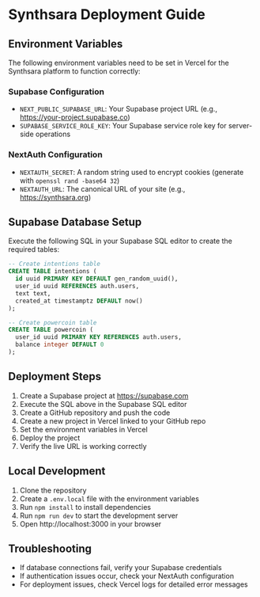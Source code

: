 # Synthsara Deployment Guide

## Environment Variables

The following environment variables need to be set in Vercel for the Synthsara platform to function correctly:

### Supabase Configuration
- `NEXT_PUBLIC_SUPABASE_URL`: Your Supabase project URL (e.g., https://your-project.supabase.co)
- `SUPABASE_SERVICE_ROLE_KEY`: Your Supabase service role key for server-side operations

### NextAuth Configuration
- `NEXTAUTH_SECRET`: A random string used to encrypt cookies (generate with `openssl rand -base64 32`)
- `NEXTAUTH_URL`: The canonical URL of your site (e.g., https://synthsara.org)

## Supabase Database Setup

Execute the following SQL in your Supabase SQL editor to create the required tables:

```sql
-- Create intentions table
CREATE TABLE intentions (
  id uuid PRIMARY KEY DEFAULT gen_random_uuid(),
  user_id uuid REFERENCES auth.users,
  text text,
  created_at timestamptz DEFAULT now()
);

-- Create powercoin table
CREATE TABLE powercoin (
  user_id uuid PRIMARY KEY REFERENCES auth.users,
  balance integer DEFAULT 0
);
```

## Deployment Steps

1. Create a Supabase project at https://supabase.com
2. Execute the SQL above in the Supabase SQL editor
3. Create a GitHub repository and push the code
4. Create a new project in Vercel linked to your GitHub repo
5. Set the environment variables in Vercel
6. Deploy the project
7. Verify the live URL is working correctly

## Local Development

1. Clone the repository
2. Create a `.env.local` file with the environment variables
3. Run `npm install` to install dependencies
4. Run `npm run dev` to start the development server
5. Open http://localhost:3000 in your browser

## Troubleshooting

- If database connections fail, verify your Supabase credentials
- If authentication issues occur, check your NextAuth configuration
- For deployment issues, check Vercel logs for detailed error messages
